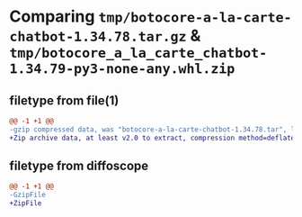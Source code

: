 # Comparing `tmp/botocore-a-la-carte-chatbot-1.34.78.tar.gz` & `tmp/botocore_a_la_carte_chatbot-1.34.79-py3-none-any.whl.zip`

## filetype from file(1)

```diff
@@ -1 +1 @@
-gzip compressed data, was "botocore-a-la-carte-chatbot-1.34.78.tar", last modified: Fri Apr  5 01:00:16 2024, max compression
+Zip archive data, at least v2.0 to extract, compression method=deflate
```

## filetype from diffoscope

```diff
@@ -1 +1 @@
-GzipFile
+ZipFile
```

